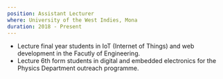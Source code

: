 ```yaml
---
position: Assistant Lecturer
where: University of the West Indies, Mona
duration: 2018 - Present
---
```


- Lecture final year students in IoT (Internet of Things) and web development in the Facutly of Engineering.
- Lecture 6th form students in digital and embedded electronics for the Physics Department outreach programme.
